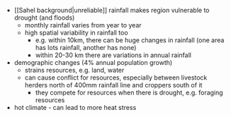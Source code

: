 - [[Sahel background|unreliable]] rainfall makes region vulnerable to drought (and floods)
	- monthly rainfall varies from year to year
	- high spatial variability in rainfall too
		- e.g. within 10km, there can be huge changes in rainfall (one area has lots rainfall, another has none)
		- within 20-30 km there are variations in annual rainfall
-  demographic changes (4% annual population growth)
	- strains resources, e.g. land, water
	- can cause conflict for resources, especially between livestock herders north of 400mm rainfall line and croppers south of it
		- they compete for resources when there is drought, e.g. foraging resources 
- hot climate - can lead to more heat stress